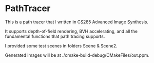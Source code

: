 # PathTracer
This is a path tracer that I written in CS285 Advanced Image Synthesis.

It supports depth-of-field rendering, BVH accelerating, and all the fundamental functions that path tracing supports.

I provided some test scenes in folders Scene & Scene2. 

Generated images will be at ./cmake-build-debug/CMakeFiles/out.ppm.
